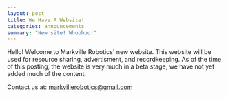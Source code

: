 ```yaml
---
layout: post
title: We Have A Website!
categories: announcements
summary: "New site! Whoohoo!"
---
```

Hello!
Welcome to Markville Robotics' new website. This website will be used for resource sharing, advertisment, and recordkeeping. As of the time of this posting, the website is very much in a beta stage; we have not yet added much of the content. 

Contact us at: [markvillerobotics@gmail.com]({markvillerobotics@gmail.com})
